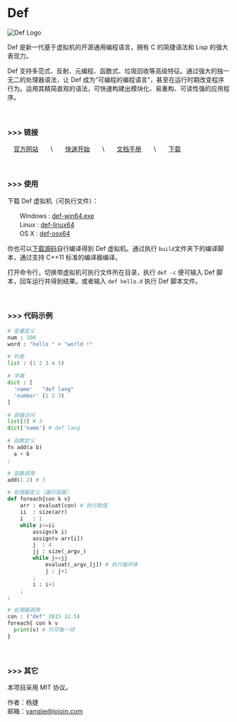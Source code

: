 Def
===

![Def Logo](http://www.deflang.org/image/logo_small.png)

Def 是新一代基于虚拟机的开源通用编程语言，拥有 C 的简捷语法和 Lisp 的强大表现力。

Def 支持多范式、反射、元编程、函数式、垃圾回收等高级特征。通过强大的独一无二的处理器语法，让 Def 成为“可编程的编程语言”，甚至在运行时期改变程序行为。运用其精简直观的语法，可快速构建出模块化、易重构、可读性强的应用程序。

　

### >>> 链接

　[官方网站](http://www.deflang.org/)　　\　　[快速开始](http://www.deflang.org/getstart)　　\　　[文档手册](http://www.deflang.org/document)　　\　　[下载](http://www.deflang.org/download)

　

### >>> 使用

下载 Def 虚拟机（可执行文件）：

　　Windows : [def-win64.exe](http://www.deflang.org/download/def-win64.exe)  
　　Linux :  [def-linux64](http://www.deflang.org/download/def-linux64)  
　　OS X : [def-osx64](http://www.deflang.org/download/def-osx64)  

你也可以[下载源码](https://codeload.github.com/yangjiePro/Def/zip/master)自行编译得到 Def 虚拟机。通过执行 `build`文件夹下的编译脚本，通过支持 C++11 标准的编译器编译。 

打开命令行，切换带虚拟机可执行文件所在目录，执行 `def -c` 便可输入 Def 脚本，回车运行并得到结果。或者输入 `def hello.d` 执行 Def 脚本文件。 

　

### >>> 代码示例

```python
# 变量定义
num : 100
word : "hello " + "world !"

# 列表
list : (1 2 3 4 5)

# 字典
dict : [
  'name'   "def lang"
  'number' (1 2 3)
]

# 容器访问
list[3] # 3
dict['name'] # def lang

# 函数定义
fn add(a b)
  a + b
;

# 函数调用
add(1 2) # 3

# 处理器定义（遍历容器）
def foreach{con k v}
	arr : evaluat(con) # 执行取值
	ii  : size(arr)
	i   : 1
	while i<=ii
		assign(k i)
		assign(v arr[i])
		j  : 4
		jj : size(_argv_)
		while j<=jj
			evaluat(_argv_[j]) # 执行循环体
			j : j+1
		;
		i : i+1
	;
;

# 处理器调用
con : ("def" 2015 12.5)
foreach{ con k v
  print(v) # 打印每一项
}
```

　

### >>> 其它

本项目采用 MIT 协议。

作者：杨捷  
邮箱：yangjie@jojoin.com

